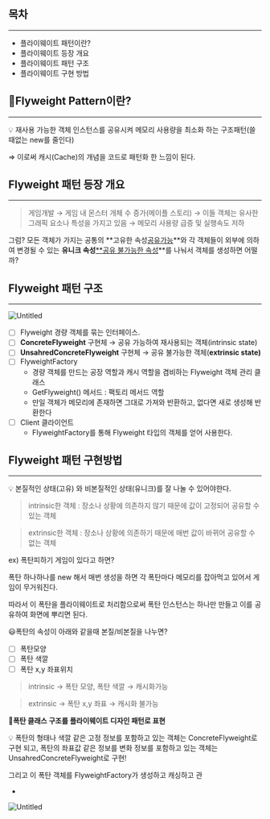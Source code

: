 ## 목차

---

- 플라이웨이트 패턴이란?
- 플라이웨이트 등장 개요
- 플라이웨이트 패턴 구조
- 플라이웨이트 구현 방법

## 📔Flyweight Pattern이란?

---

<aside>
💡 재사용 가능한 객체 인스턴스를 공유시켜 메모리 사용량을 최소화 하는 구조패턴(쓸때없는 new를 줄인다)

⇒ 이로써 캐시(Cache)의 개념을 코드로 패턴화 한 느낌이 된다.

</aside>

## Flyweight 패턴 등장 개요

---

> 게임개발 → 게임 내 몬스터 개체 수 증가(메이플 스토리) → 이들 객체는 유사한 그래픽 요소나 특성을 가지고 있음 → 메모리 사용량 급증 및 실행속도 저하
>

그럼? 모든 객체가 가지는 공통의 **고유한 속성[공유가능](intrinsic)**와 각 객체들이 외부에 의하여 변경될 수 있는 **유니크 속성**[**공유 불가능한 속성](extrinsic)**를 나눠서 객체를 생성하면 어떨까?

## Flyweight 패턴 구조

---

![Untitled](https://prod-files-secure.s3.us-west-2.amazonaws.com/61a5c6bf-7a59-4970-897f-bce1b48b7ca4/cfe6289f-af69-4c10-91ce-1a53efed4571/Untitled.png)

- [ ]  Flyweight 경량 객체를 묶는 인터페이스.
- [ ]  **ConcreteFlyweight** 구현체 → 공유 가능하여 재사용되는 객체(intrinsic state)
- [ ]  **UnsahredConcreteFlyweight** 구현체 → 공유 불가능한 객체(**extrinsic state)**
- [ ]  FlyweightFactory
    - 경량 객체를 만드는 공장 역할과 캐시 역할을 겸비하는 Flyweight 객체 관리 클래스
    - GetFlyweight() 메서드 : 팩토리 메서드 역할
    - 만일 객체가 메모리에 존재하면 그대로 가져와 반환하고, 없다면 새로 생성해 반환한다
- [ ]  Client 클라이언트
    - FlyweightFactory를 통해 Flyweight 타입의 객체를 얻어 사용한다.

## Flyweight 패턴 구현방법

---

<aside>
💡 본질적인 상태(고유) 와 비본질적인 상태(유니크)를 잘 나눌 수 있어야한다.

</aside>

> intrinsic한 객체 : 장소나 상황에 의존하지 않기 때문에 값이 고정되어 공유할 수 있는 객체
>

> extrinsic한 객체 : 장소나 상황에 의존하기 때문에 매번 값이 바뀌어 공유할 수 없는 객체
>

ex) 폭탄피하기 게임이 있다고 하면?

폭탄 하나하나를 new 해서 매번 생성을 하면 각 폭탄마다 메모리를 잡아먹고 있어서 게임이 무거워진다.

따라서 이 폭탄을 플라이웨이트로 처리함으로써 폭탄 인스턴스는 하나만 만들고 이를 공유하여 화면에 뿌리면 된다.

😃폭탄의 속성이 아래와 같을때 본질/비본질을 나누면?

- [ ]  폭탄모양
- [ ]  폭탄 색깔
- [ ]  폭탄 x,y 좌표위치

> intrinsic → 폭탄 모양, 폭탄 색깔 → 캐시화가능
>

> extrinsic → 폭탄 x,y 좌표 → 캐시화 불가능
>

🫥**폭탄 클래스 구조를 플라이웨이트 디자인 패턴로 표현**

<aside>
💡 폭탄의 형태나 색깔 같은 고정 정보를 포함하고 있는 객체는 ConcreteFlyweight로 구현 되고, 폭탄의 좌표값 같은 정보를 변화 정보를 포함하고 있는 객체는 UnsahredConcreteFlyweight로 구현!

그리고 이 폭탄 객체를 FlyweightFactory가 생성하고 캐싱하고 관

</aside>

-

![Untitled](https://prod-files-secure.s3.us-west-2.amazonaws.com/61a5c6bf-7a59-4970-897f-bce1b48b7ca4/b224782e-0562-4aac-abd2-bb461bc506e6/Untitled.png)